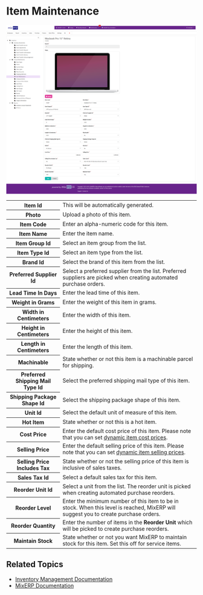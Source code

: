 # Item Maintenance

![Items](images/item-maintenance.png)

<table class="ui padded compact attached small blue table">
    <tr>
        <th>
            Item Id
        </th>
        <td>
            This will be automatically generated.
        </td>
    </tr>
    <tr>
        <th>
            Photo
        </th>
        <td>
            Upload a photo of this item.
        </td>
    </tr>
    <tr>
        <th>
            Item Code
        </th>
        <td>
            Enter an alpha-numeric code for this item.
        </td>
    </tr>
    <tr>
        <th>
            Item Name
        </th>
        <td>
            Enter the item name.
        </td>
    </tr>
    <tr>
        <th>
            Item Group Id
        </th>
        <td>
            Select an item group from the list.
        </td>
    </tr>
    <tr>
        <th>
            Item Type Id
        </th>
        <td>
            Select an item type from the list.
        </td>
    </tr>
    <tr>
        <th>
            Brand Id
        </th>
        <td>
            Select the brand of this item from the list.
        </td>
    </tr>
    <tr>
        <th>
            Preferred Supplier Id
        </th>
        <td>
            Select a preferred supplier from the list.
            Preferred suppliers are picked when creating
            automated purchase orders.
        </td>
    </tr>
    <tr>
        <th>
            Lead Time In Days
        </th>
        <td>
            Enter the lead time of this item.
        </td>
    </tr>
    <tr>
        <th>
            Weight in Grams
        </th>
        <td>
            Enter the weight of this item in grams.
        </td>
    </tr>
    <tr>
        <th>
            Width in Centimeters
        </th>
        <td>
            Enter the width of this item.
        </td>
    </tr>
    <tr>
        <th>
            Height in Centimeters
        </th>
        <td>
            Enter the height of this item.
        </td>
    </tr>
    <tr>
        <th>
            Length in Centimeters
        </th>
        <td>
            Enter the length of this item.
        </td>
    </tr>
    <tr>
        <th>
            Machinable
        </th>
        <td>
            State whether or not this item is a machinable parcel
            for shipping.
        </td>
    </tr>
    <tr>
        <th>
            Preferred Shipping Mail Type Id
        </th>
        <td>
            Select the preferred shipping mail type of this item.
        </td>
    </tr>
    <tr>
        <th>
            Shipping Package Shape Id
        </th>
        <td>
            Select the shipping package shape of this item.
        </td>
    </tr>
    <tr>
        <th>
            Unit Id
        </th>
        <td>
            Select the default unit of measure of this item.
        </td>
    </tr>
    <tr>
        <th>
            Hot Item
        </th>
        <td>
            State whether or not this is a hot item.
        </td>
    </tr>
    <tr>
        <th>
            Cost Price
        </th>
        <td>
            Enter the default cost price of this item. Please note that
            you can set <a href="cost-prices.md">dynamic item cost prices</a>.
        </td>
    </tr>
    <tr>
        <th>
            Selling Price
        </th>
        <td>
            Enter the default selling price of this item. Please note that
            you can set <a href="selling-prices.md">dynamic item selling prices</a>.
        </td>
    </tr>
    <tr>
        <th>
            Selling Price Includes Tax
        </th>
        <td>
            State whether or not the selling price of this item is
            inclusive of sales taxes.
        </td>
    </tr>
    <tr>
        <th>
            Sales Tax Id
        </th>
        <td>
            Select a default sales tax for this item.
        </td>
    </tr>
    <tr>
        <th>
            Reorder Unit Id
        </th>
        <td>
            Select a unit from the list. The reorder unit is picked
            when creating automated purchase reorders.
        </td>
    </tr>
    <tr>
        <th>
            Reorder Level
        </th>
        <td>
            Enter the minimum number of this item to be in stock.
            When this level is reached, MixERP will suggest you
            to create purchase orders.
        </td>
    </tr>
    <tr>
        <th>
            Reorder Quantity
        </th>
        <td>
            Enter the number of items in the <strong>Reorder Unit</strong>
            which will be picked to create purchase reorders.
        </td>
    </tr>
    <tr>
        <th>
            Maintain Stock
        </th>
        <td>
            State whether or not you want MixERP to maintain stock for
            this item. Set this off for service items.
        </td>
    </tr>
</table>

## Related Topics
* [Inventory Management Documentation](index.md)
* [MixERP Documentation](../index.md)

